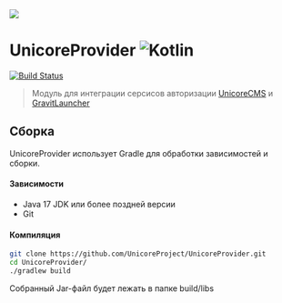 <img src="https://github.com/UnicoreProject/UnicoreProvider/blob/main/unicoreprovider.png?raw=true" />

# UnicoreProvider ![Kotlin](https://img.shields.io/badge/-Kotlin-05122A?style=flat&logo=Kotlin&logoColor=FFA518)&nbsp;
[![Build Status](https://github.com/UnicoreProject/UnicoreProvider/actions/workflows/gradle.yml/badge.svg)](https://github.com/UnicoreProject/UnicoreProvider/actions)

> Модуль для интеграции серсисов авторизации [UnicoreCMS](https://unicore.uno) и [GravitLauncher](https://github.com/GravitLauncher/Launcher)

## Сборка
UnicoreProvider использует Gradle для обработки зависимостей и сборки.

#### Зависимости
* Java 17 JDK или более поздней версии
* Git

#### Компиляция
```sh
git clone https://github.com/UnicoreProject/UnicoreProvider.git
cd UnicoreProvider/
./gradlew build
```

Собранный Jar-файл будет лежать в папке build/libs
